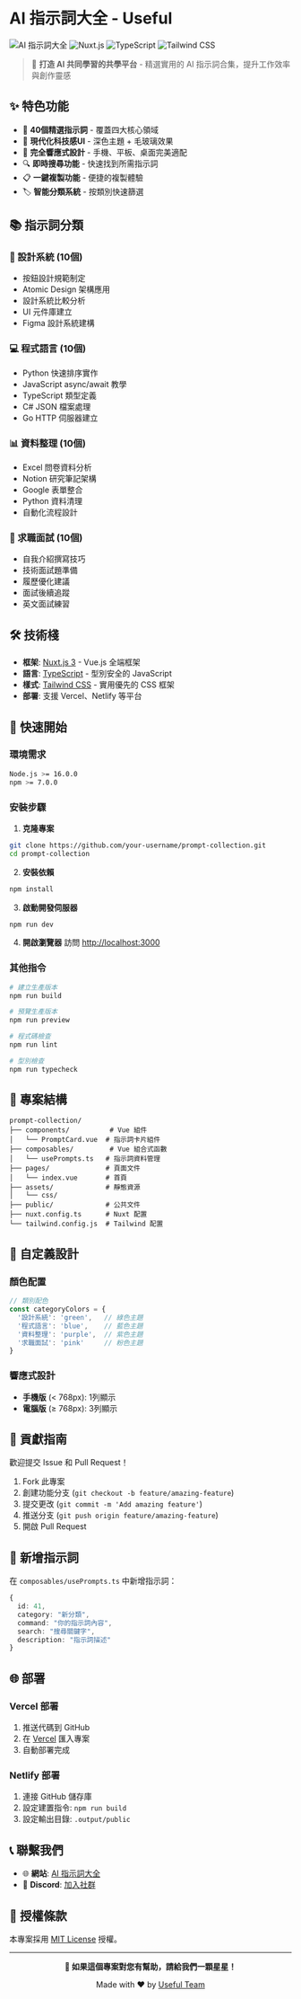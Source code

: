 # AI 指示詞大全 - Useful

![AI 指示詞大全](https://img.shields.io/badge/AI-指示詞大全-blue?style=for-the-badge)
![Nuxt.js](https://img.shields.io/badge/Nuxt.js-3.x-00DC82?style=for-the-badge&logo=nuxt.js)
![TypeScript](https://img.shields.io/badge/TypeScript-007ACC?style=for-the-badge&logo=typescript)
![Tailwind CSS](https://img.shields.io/badge/Tailwind_CSS-38B2AC?style=for-the-badge&logo=tailwind-css)

> 🚀 **打造 AI 共同學習的共學平台** - 精選實用的 AI 指示詞合集，提升工作效率與創作靈感

## ✨ 特色功能

- 🎯 **40個精選指示詞** - 覆蓋四大核心領域
- 🎨 **現代化科技感UI** - 深色主題 + 毛玻璃效果
- 📱 **完全響應式設計** - 手機、平板、桌面完美適配
- 🔍 **即時搜尋功能** - 快速找到所需指示詞
- 📋 **一鍵複製功能** - 便捷的複製體驗
- 🏷️ **智能分類系統** - 按類別快速篩選

## 📚 指示詞分類

### 🌿 設計系統 (10個)
- 按鈕設計規範制定
- Atomic Design 架構應用
- 設計系統比較分析
- UI 元件庫建立
- Figma 設計系統建構

### 💻 程式語言 (10個)
- Python 快速排序實作
- JavaScript async/await 教學
- TypeScript 類型定義
- C# JSON 檔案處理
- Go HTTP 伺服器建立

### 📊 資料整理 (10個)
- Excel 問卷資料分析
- Notion 研究筆記架構
- Google 表單整合
- Python 資料清理
- 自動化流程設計

### 🎯 求職面試 (10個)
- 自我介紹撰寫技巧
- 技術面試題準備
- 履歷優化建議
- 面試後續追蹤
- 英文面試練習

## 🛠️ 技術棧

- **框架**: [Nuxt.js 3](https://nuxt.com/) - Vue.js 全端框架
- **語言**: [TypeScript](https://www.typescriptlang.org/) - 型別安全的 JavaScript
- **樣式**: [Tailwind CSS](https://tailwindcss.com/) - 實用優先的 CSS 框架
- **部署**: 支援 Vercel、Netlify 等平台

## 🚀 快速開始

### 環境需求

```bash
Node.js >= 16.0.0
npm >= 7.0.0
```

### 安裝步驟

1. **克隆專案**
```bash
git clone https://github.com/your-username/prompt-collection.git
cd prompt-collection
```

2. **安裝依賴**
```bash
npm install
```

3. **啟動開發伺服器**
```bash
npm run dev
```

4. **開啟瀏覽器**
訪問 [http://localhost:3000](http://localhost:3000)

### 其他指令

```bash
# 建立生產版本
npm run build

# 預覽生產版本
npm run preview

# 程式碼檢查
npm run lint

# 型別檢查
npm run typecheck
```

## 📁 專案結構

```
prompt-collection/
├── components/          # Vue 組件
│   └── PromptCard.vue  # 指示詞卡片組件
├── composables/         # Vue 組合式函數
│   └── usePrompts.ts   # 指示詞資料管理
├── pages/              # 頁面文件
│   └── index.vue       # 首頁
├── assets/             # 靜態資源
│   └── css/
├── public/             # 公共文件
├── nuxt.config.ts      # Nuxt 配置
└── tailwind.config.js  # Tailwind 配置
```

## 🎨 自定義設計

### 顏色配置
```typescript
// 類別配色
const categoryColors = {
  '設計系統': 'green',   // 綠色主題
  '程式語言': 'blue',    // 藍色主題
  '資料整理': 'purple',  // 紫色主題
  '求職面試': 'pink'     // 粉色主題
}
```

### 響應式設計
- **手機版** (< 768px): 1列顯示
- **電腦版** (≥ 768px): 3列顯示

## 🤝 貢獻指南

歡迎提交 Issue 和 Pull Request！

1. Fork 此專案
2. 創建功能分支 (`git checkout -b feature/amazing-feature`)
3. 提交更改 (`git commit -m 'Add amazing feature'`)
4. 推送分支 (`git push origin feature/amazing-feature`)
5. 開啟 Pull Request

## 📝 新增指示詞

在 `composables/usePrompts.ts` 中新增指示詞：

```typescript
{
  id: 41,
  category: "新分類",
  command: "你的指示詞內容",
  search: "搜尋關鍵字",
  description: "指示詞描述"
}
```

## 🌐 部署

### Vercel 部署

1. 推送代碼到 GitHub
2. 在 [Vercel](https://vercel.com) 匯入專案
3. 自動部署完成

### Netlify 部署

1. 連接 GitHub 儲存庫
2. 設定建置指令: `npm run build`
3. 設定輸出目錄: `.output/public`

## 📞 聯繫我們

- 🌐 **網站**: [AI 指示詞大全]()
- 💬 **Discord**: [加入社群](https://discord.gg/BNVeh4TH)

## 📄 授權條款

本專案採用 [MIT License](LICENSE) 授權。

---

<div align="center">

**🌟 如果這個專案對您有幫助，請給我們一顆星星！**

Made with ❤️ by [Useful Team](https://github.com/your-username)

</div>
